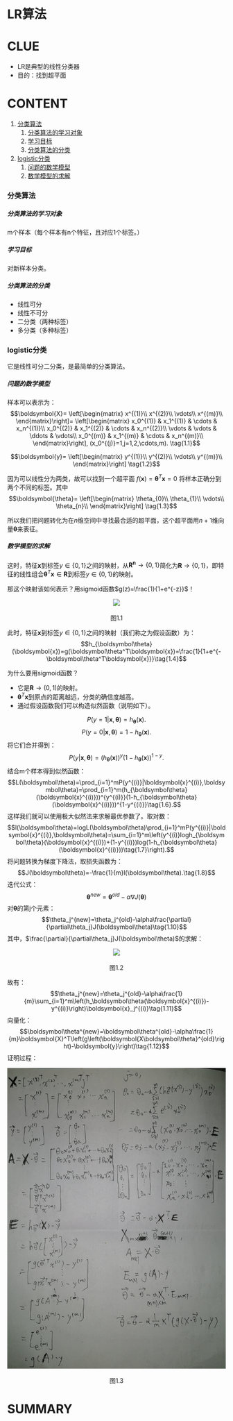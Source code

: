 # LR算法


# CLUE
- LR是典型的线性分类器
- 目的：找到超平面

# CONTENT
  1. [分类算法](#分类算法)
      1. [分类算法的学习对象](#分类算法的学习对象)
      2. [学习目标](#学习目标)
      3. [分类算法的分类](#分类算法的分类)
  2. [logistic分类](#logistic分类)
      1. [问题的数学模型](#问题的数学模型)
      2. [数学模型的求解](#数学模型的求解)
### 分类算法
##### 分类算法的学习对象
m个样本（每个样本有n个特征，且对应1个标签。）
##### 学习目标
对新样本分类。
##### 分类算法的分类
- 线性可分
- 线性不可分
- 二分类（两种标签）
- 多分类（多种标签）

### logistic分类
它是线性可分二分类，是最简单的分类算法。
##### 问题的数学模型
样本可以表示为：
$$\boldsymbol{X}=
\left[\begin{matrix}
  x^{(1)}\\
  x^{(2)}\\
  \vdots\\
  x^{(m)}\\
\end{matrix}\right]=
\left[\begin{matrix}
  x_0^{(1)} & x_1^{(1)} & \cdots & x_n^{(1)}\\
  x_0^{(2)} & x_1^{(2)} & \cdots & x_n^{(2)}\\
  \vdots & \vdots & \ddots & \vdots\\
  x_0^{(m)} & x_1^{(m)} & \cdots & x_n^{(m)}\\
\end{matrix}\right],
(x_0^{(j)}=1,j=1,2,\cdots,m).
\tag{1.1}$$

$$\boldsymbol{y}=
\left[\begin{matrix}
  y^{(1)}\\
  y^{(2)}\\
  \vdots\\
  y^{(m)}\\
\end{matrix}\right]
\tag{1.2}$$


因为可以线性分为两类，故可以找到一个超平面
$f(\boldsymbol{x})=\boldsymbol{\theta}^T\boldsymbol{x}=0$
将样本正确分到两个不同的标签。其中
$$\boldsymbol{\theta}=
\left[\begin{matrix}
  \theta_{0}\\
  \theta_{1}\\
  \vdots\\
  \theta_{n}\\
\end{matrix}\right]
\tag{1.3}$$

所以我们把问题转化为在$n$维空间中寻找最合适的超平面，这个超平面用$n+1$维向量$\boldsymbol\theta$来表征。

##### 数学模型的求解
这时，特征$\boldsymbol{x}$到标签$y\in\{0,1\}$之间的映射，从$\boldsymbol{R^n}\to\{0,1\}$简化为$\boldsymbol{R}\to\{0,1\}$，即特征的线性组合$\boldsymbol{\theta}^T\boldsymbol{x}\in\boldsymbol{R}$到标签$y\in\{0,1\}$的映射。

那这个映射该如何表示？用sigmoid函数$g(z)=\frac{1}{1+e^{-z}}$！
<div align="center"><img src="https://p-blog.csdn.net/images/p_blog_csdn_net/chl033/612813/o_SigmoidFunction_701_2.gif" height="200"><p>图1.1</p></div>

此时，特征$\boldsymbol{x}$到标签$y\in\{0,1\}$之间的映射（我们称之为假设函数）为：
$$h_{\boldsymbol\theta}(\boldsymbol{x})=g(\boldsymbol\theta^T\boldsymbol{x})=\frac{1}{1+e^{-\boldsymbol\theta^T\boldsymbol{x}}}\tag{1.4}$$

为什么要用sigmoid函数？
- 它是$\boldsymbol{R}\to(0,1)$的映射。
- $\boldsymbol{\theta}^T\boldsymbol{x}$到原点的距离越远，分类的确信度越高。
- 通过假设函数我们可以构造似然函数（说明如下）。

$$P(y=1|\boldsymbol{x},\boldsymbol\theta)=h_{\boldsymbol\theta}(\boldsymbol{x}).$$
$$P(y=0|\boldsymbol{x},\boldsymbol\theta)=1-h_{\boldsymbol\theta}(\boldsymbol{x}).$$
将它们合并得到：
$$P(y|\boldsymbol{x},\boldsymbol\theta)=(h_{\boldsymbol\theta}(\boldsymbol{x}))^y(1-h_{\boldsymbol\theta}(\boldsymbol{x}))^{1-y}.\tag{1.5}$$
结合m个样本得到似然函数：
$$L(\boldsymbol\theta)=\prod_{i=1}^mP(y^{(i)}|\boldsymbol{x}^{(i)},\boldsymbol\theta)=\prod_{i=1}^m(h_{\boldsymbol\theta}(\boldsymbol{x}^{(i)}))^{y^{(i)}}(1-h_{\boldsymbol\theta}(\boldsymbol{x}^{(i)}))^{1-y^{(i)}}\tag{1.6}.$$
这样我们就可以使用极大似然法来求解最优参数了。取对数：
$$l(\boldsymbol\theta)=logL(\boldsymbol\theta)\prod_{i=1}^mP(y^{(i)}|\boldsymbol{x}^{(i)},\boldsymbol\theta)=\sum_{i=1}^m\left(y^{(i)}logh_{\boldsymbol\theta}(\boldsymbol{x}^{(i)})+(1-y^{(i)})log(1-h_{\boldsymbol\theta}(\boldsymbol{x}^{(i)}))\tag{1.7}\right).$$
将问题转换为梯度下降法，取损失函数为：
$$J(\boldsymbol\theta)=-\frac{1}{m}l(\boldsymbol\theta).\tag{1.8}$$
迭代公式：
$$\boldsymbol\theta^{new}=\boldsymbol\theta^{old}-\alpha\nabla J(\boldsymbol\theta)\tag{1.9}$$
对$\boldsymbol\theta$的第j个元素：
$$\theta_j^{new}=\theta_j^{old}-\alpha\frac{\partial}{\partial\theta_j}J(\boldsymbol\theta)\tag{1.10}$$
其中，$\frac{\partial}{\partial\theta_j}J(\boldsymbol\theta)$的求解：
<div align="center"><img src="https://img-blog.csdn.net/20131113203723187?watermark/2/text/aHR0cDovL2Jsb2cuY3Nkbi5uZXQvZG9uZ3Rpbmd6aGl6aQ==/font/5a6L5L2T/fontsize/400/fill/I0JBQkFCMA==/dissolve/70/gravity/SouthEast"><p>图1.2</p></div>


故有：
$$\theta_j^{new}=\theta_j^{old}-\alpha\frac{1}{m}\sum_{i=1}^m\left(h_\boldsymbol\theta(\boldsymbol{x}^{(i)})-y^{(i)}\right)\boldsymbol{x}_j^{(i)}\tag{1.11}$$
向量化：
$$\boldsymbol\theta^{new}=\boldsymbol\theta^{old}-\alpha\frac{1}{m}\boldsymbol{X}^T\left(g\left(\boldsymbol{X\boldsymbol\theta}^{old}\right)-\boldsymbol{y}\right)\tag{1.12}$$
证明过程：

<div align="center"><img src="https://github.com/peter-lyr/NB/blob/master/algorithm/statics/logistic_regresion_%E6%A2%AF%E5%BA%A6%E4%B8%8B%E9%99%8D%E6%B3%95%E8%BF%AD%E4%BB%A3%E5%85%AC%E5%BC%8F%E5%90%91%E9%87%8F%E5%8C%96%E6%8E%A8%E5%AF%BC.jpg?raw=true"><p>图1.3</p></div>



  <!--$$Wx+b=0$$-->

  <!--实现：sigmoid函数、损失函数、极大似然法、梯度下降法-->

  <!--样本为：$(\boldsymbol{x}^{(1)},y^{(1)}),(\boldsymbol{x}^{(2)},y^{(2)}),\cdots,(\boldsymbol{x}^{(m)},y^{(m)}).$-->

  <!--sigmoid函数求给定参数时的输出概率：-->

  <!--$$P(y=1|\boldsymbol{x}^{(j)},\boldsymbol\theta)=\sigma(\boldsymbol\theta^T\boldsymbol{x}^{(j)})=\frac{1}{1+e^{-(\boldsymbol\theta^T\boldsymbol{x}^{(j)})}}$$-->
  <!--$$P(y|\boldsymbol{x}^{(j)},\boldsymbol\theta)=[\sigma(\boldsymbol\theta^T\boldsymbol{x}^{(j)})]^{y^{(j)}}[1-\sigma(\boldsymbol\theta^T\boldsymbol{x}^{(j)})]^{1-y^{(j)}}$$-->
  <!--其中，$\boldsymbol{x}^{(j)}=[1,{\boldsymbol{x}^{(j)}}^T]^T=[1,x_1^{(j)},x_2^{(j)},\cdots,x_n^{(j)}]^T,(j=1,2,\cdots,m)$，$\boldsymbol\theta=[b,w_1,w_2,\cdots,w_n]^T$，$b$为偏置，$w_i(i=1,2,\cdots,n)$为各个特征的权重，$y$的取值为$0,1$。-->
  <!--这样就能够在样本的特征和标签之间建立映射关系，这就是我们的（含参）模型。-->

  <!--建立好模型之后，构建损失函数通常使用似然函数：-->
  <!--$$L(y^{(1)},y^{(2)},\cdots,y^{(m)}|\boldsymbol{x}^{(1)},\boldsymbol{x}^{(2)},\cdots,\boldsymbol{x}^{(m)},\boldsymbol\theta)=\prod_{j=1}^{m}P(y|\boldsymbol{x}^{(j)},\boldsymbol\theta)$$-->
  <!--最大化似然函数通常转化为最大化对数似然函数。而对于LR，经常取损失函数为：-->
  <!--$$L=-\frac{1}{m}\sum_{j=1}^{m}\left[y^{(j)}log(\sigma(\boldsymbol\theta^T\boldsymbol{x}^{(j)}))+(1-y^{(j)})log(1-\sigma(\boldsymbol\theta^T\boldsymbol{x}^{(j)}))\right]$$-->
  <!--$L$是$\boldsymbol\theta$的函数。此时目标转化为求$L$最小时$\boldsymbol\theta$的值。-->

  <!--梯度下降法，对$L$求梯度：-->
  <!--$$\nabla L=\left[\frac{\partial}{\partial b}L,\frac{\partial}{\partial w_1}L,\frac{\partial}{\partial w_2}L,\cdots,\frac{\partial}{\partial w_n}L\right]^T$$-->
  <!--迭代公式：-->
  <!--$$\boldsymbol\theta_{s+1}=\boldsymbol\theta_s-\alpha\nabla L|_{\boldsymbol\theta=\boldsymbol\theta_s}$$-->


# SUMMARY
